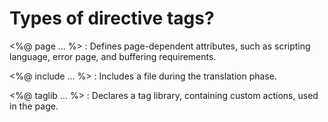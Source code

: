 # Types of directive tags?

<%@ page ... %> : Defines page-dependent attributes, such as scripting language, error page, and buffering requirements.

<%@ include ... %> : Includes a file during the translation phase.

<%@ taglib ... %> : Declares a tag library, containing custom actions, used in the page.
